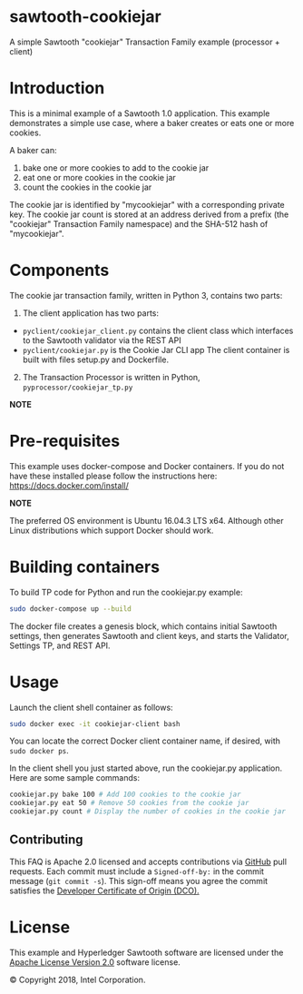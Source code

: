 # sawtooth-cookiejar
A simple Sawtooth "cookiejar" Transaction Family example (processor + client)

# Introduction

This is a minimal example of a Sawtooth 1.0 application.
This example demonstrates a simple use case, where a baker creates or eats one or more cookies.

A baker can:
1. bake one or more cookies to add to the cookie jar
2. eat one or more cookies in the cookie jar
3. count the cookies in the cookie jar

The cookie jar is identified by "mycookiejar" with a corresponding private key.
The cookie jar count is stored at an address derived from a prefix
(the "cookiejar" Transaction Family namespace) and
the SHA-512 hash of "mycookiejar".

# Components
The cookie jar transaction family, written in Python 3, contains two parts:
1. The client application has two parts:
* `pyclient/cookiejar_client.py`
contains the client class which interfaces to the Sawtooth validator via the REST API
* `pyclient/cookiejar.py` is the Cookie Jar CLI app
The client container is built with files setup.py and Dockerfile.

2. The Transaction Processor is written in Python, `pyprocessor/cookiejar_tp.py`

**NOTE**

# Pre-requisites

This example uses docker-compose and Docker containers. If you do not have these installed please follow the instructions here: https://docs.docker.com/install/

**NOTE**

The preferred OS environment is Ubuntu 16.04.3 LTS x64.
Although other Linux distributions which support Docker should work.

# Building containers
To build TP code for Python and run the cookiejar.py example:

```bash
sudo docker-compose up --build
```
The docker file creates a genesis block, which contains initial Sawtooth settings, then generates Sawtooth and client keys, and starts the Validator, Settings TP, and REST API.

# Usage

Launch the client shell container as follows:
```bash
sudo docker exec -it cookiejar-client bash
```
You can locate the correct Docker client container name, if desired, with
`sudo docker ps`.

In the client shell you just started above, run the cookiejar.py application.
Here are some sample commands:

```bash
cookiejar.py bake 100 # Add 100 cookies to the cookie jar
cookiejar.py eat 50 # Remove 50 cookies from the cookie jar
cookiejar.py count # Display the number of cookies in the cookie jar

```

## Contributing

This FAQ is Apache 2.0 licensed and accepts contributions via
[GitHub](https://github.com/danintel/sawtooth-faq) pull requests.
Each commit must include a `Signed-off-by:` in the commit message (`git commit -s`). This sign-off means you agree the commit satisfies the [Developer Certificate of Origin (DCO).](https://developercertificate.org/)

# License
This example and Hyperledger Sawtooth software are licensed under the [Apache License Version 2.0](LICENSE) software license.

© Copyright 2018, Intel Corporation.
